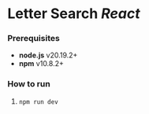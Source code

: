 # Letter Search *React*

### Prerequisites
- **node.js** v20.19.2+
- **npm** v10.8.2+

### How to run

1. `npm run dev`


